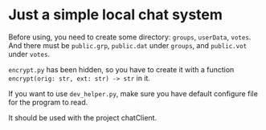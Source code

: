 # Just a simple local chat system

Before using, you need to create some directory: `groups`, `userData`, `votes`.
And there must be `public.grp`, `public.dat` under `groups`, and `public.vot` under `votes`.

`encrypt.py` has been hidden, so you have to create it with a function `encrypt(orig: str, ext: str) -> str` in it.

If you want to use `dev_helper.py`, make sure you have default configure file for the program to read.

It should be used with the project chatClient.
